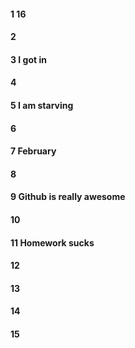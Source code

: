 #### 1 16
#### 2
#### 3 I got in
#### 4
#### 5 I am starving
#### 6
#### 7 February
#### 8
#### 9 Github is really awesome
#### 10
#### 11 Homework sucks
#### 12
#### 13
#### 14
#### 15
